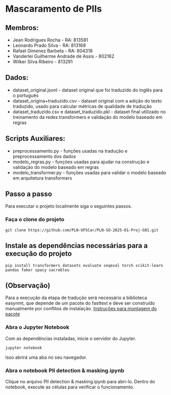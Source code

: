 # Mascaramento de PIIs
## Membros:
- Jean Rodrigues Rocha - RA: 813581
- Leonardo Prado Silva - RA: 813169
- Rafael Gimenez Barbeta - RA: 804318
- Vanderlei Guilherme Andrade de Assis - 802162
- Wilker Silva Ribeiro - 813291

## Dados:
- dataset_original.jsonl - dataset original que foi traduzido do inglês para o português
- dataset_origina+traduzido.csv - dataset original com a adição do texto traduzido, usado para calcular métricas de qualidade de tradução
- dataset_traduzido.csv e dataset_traduzido.pkl - dataset final utilizado no treinamento da redes transformers e validação do modelo baseado em regras

## Scripts Auxiliares:
- preprocessamento.py - funções usadas na tradução e preprocessamento dos dados
- modelo_regras.py - funções usadas para ajudar na construção e validação do modelo baseado em regras
- modelo_transformer.py - funções usadas para validar o modelo baseado em arquitetura transformers

## Passo a passo
Para executar o projeto localmente siga o seguintes passos.

### Faça o clone do projeto
```
git clone https://github.com/PLN-UFSCar/PLN-SO-2025-01-Proj-G01.git
```

## Instale as dependências necessárias para a execução do projeto
```
pip install transformers datasets evaluate seqeval torch scikit-learn pandas faker spacy sacrebleu
```

## (Observação) 
Para a execução da etapa de tradução será necessário a biblioteca easynmt, que depende de um pacote do fasttext e deve ser construído manualmente por conflitos de instalação.
[Instruções para montagem do pacote](https://github.com/UKPLab/EasyNMT/issues/89#issuecomment-2021129757)

### Abra o Jupyter Notebook
Com as dependências instaladas, inicie o servidor do Jupyter.
```
jupyter notebook
```
Isso abrirá uma aba no seu navegador. 
### Abra o notebook PII detection & masking.ipynb
Clique no arquivo PII detection & masking.ipynb para abri-lo. Dentro do notebook, execute as células para verificar o funcionamento.
